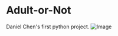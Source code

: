 # Adult-or-Not
Daniel Chen's first python project.
![Image](https://shanglianghome.files.wordpress.com/2020/09/img_3459.jpg)
